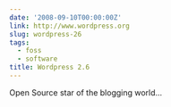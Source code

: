 ```yaml
---
date: '2008-09-10T00:00:00Z'
link: http://www.wordpress.org
slug: wordpress-26
tags:
  - foss
  - software
title: Wordpress 2.6
---
```


Open Source star of the blogging world...
